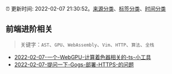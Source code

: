 :alarm_clock: 更新时间: 2022-02-07 21:30:52。[来源分类](../README.md)、[标签分类](../TAGS.md)、[时间分类](../TIMELINE.md)

## 前端进阶相关


> 关键字：`AST`、`GPU`、`WebAssembly`、`Vim`、`HTTP`、`算法`、`全栈`



- [2022-02-07-一个-WebGPU-计算着色器相关的-ts-小工具](https://www.v2ex.com/t/832343) 
- [2022-02-07-提问一下-Gogs-部署-HTTPS-的问题](https://www.v2ex.com/t/832317) 